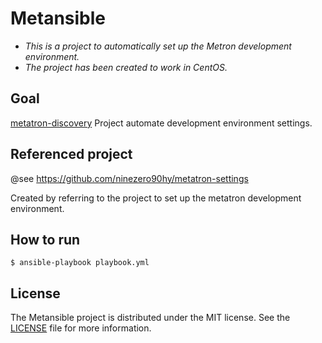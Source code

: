 # Metansible
- *This is a project to automatically set up the Metron development environment.*
- *The project has been created to work in CentOS.*

## Goal

[metatron-discovery](https://github.com/metatron-app/metatron-discovery) Project automate development environment settings.


## Referenced project

@see https://github.com/ninezero90hy/metatron-settings

Created by referring to the project to set up the metatron development environment.


## How to run

```shell
$ ansible-playbook playbook.yml
```

## License
The Metansible project is distributed under the MIT license. See the [LICENSE](LICENSE) file for more information.

